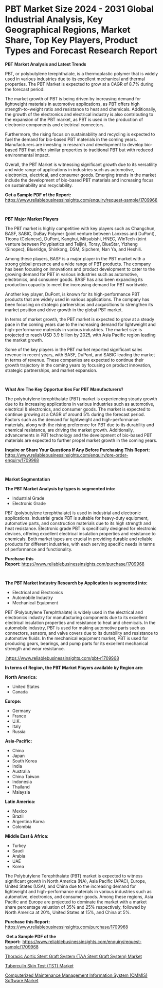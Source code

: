 <p><h1>PBT Market Size 2024 - 2031 Global Industrial Analysis, Key Geographical Regions, Market Share, Top Key Players, Product Types and Forecast Research Report</h1></p><p><strong>PBT Market Analysis and Latest Trends</strong></p>
<p><p>PBT, or polybutylene terephthalate, is a thermoplastic polymer that is widely used in various industries due to its excellent mechanical and thermal properties. The PBT Market is expected to grow at a CAGR of 8.7% during the forecast period. </p><p>The market growth of PBT is being driven by increasing demand for lightweight materials in automotive applications, as PBT offers high strength-to-weight ratio and resistance to heat and chemicals. Additionally, the growth of the electronics and electrical industry is also contributing to the expansion of the PBT market, as PBT is used in the production of electronic components and electrical connectors.</p><p>Furthermore, the rising focus on sustainability and recycling is expected to fuel the demand for bio-based PBT materials in the coming years. Manufacturers are investing in research and development to develop bio-based PBT that offer similar properties to traditional PBT but with reduced environmental impact.</p><p>Overall, the PBT Market is witnessing significant growth due to its versatility and wide range of applications in industries such as automotive, electronics, electrical, and consumer goods. Emerging trends in the market include the development of bio-based PBT materials and increasing focus on sustainability and recyclability.</p></p>
<p><strong>Get a Sample PDF of the Report:&nbsp;</strong> <a href="https://www.reliablebusinessinsights.com/enquiry/request-sample/1709968">https://www.reliablebusinessinsights.com/enquiry/request-sample/1709968</a></p>
<p>&nbsp;</p>
<p><strong>PBT Major Market Players</strong></p>
<p><p>The PBT market is highly competitive with key players such as Changchun, BASF, SABIC, DuBay Polymer (joint venture between Lanxess and DuPont), Ticona (Celanese), DuPont, Kanghui, Mitsubishi, HNEC, WinTech (joint venture between Polyplastics and Teijin), Toray, BlueStar, Yizheng (Sinopec), Blueridge, Shinkong, DSM, Sipchem, Nan Ya, and Heshili.</p><p>Among these players, BASF is a major player in the PBT market with a strong global presence and a wide range of PBT products. The company has been focusing on innovations and product development to cater to the growing demand for PBT in various industries such as automotive, electronics, and consumer goods. BASF has also been expanding its production capacity to meet the increasing demand for PBT worldwide.</p><p>Another key player, DuPont, is known for its high-performance PBT products that are widely used in various applications. The company has been focusing on strategic partnerships and acquisitions to strengthen its market position and drive growth in the global PBT market.</p><p>In terms of market growth, the PBT market is expected to grow at a steady pace in the coming years due to the increasing demand for lightweight and high-performance materials in various industries. The market size is projected to reach USD 3.9 billion by 2025, with Asia Pacific region leading the market growth.</p><p>Some of the key players in the PBT market reported significant sales revenue in recent years, with BASF, DuPont, and SABIC leading the market in terms of revenue. These companies are expected to continue their growth trajectory in the coming years by focusing on product innovation, strategic partnerships, and market expansion.</p></p>
<p>&nbsp;</p>
<p><strong>What Are The Key Opportunities For PBT Manufacturers?</strong></p>
<p><p>The polybutylene terephthalate (PBT) market is experiencing steady growth due to its increasing applications in various industries such as automotive, electrical & electronics, and consumer goods. The market is expected to continue growing at a CAGR of around 5% during the forecast period. Factors such as the demand for lightweight and high-performance materials, along with the rising preference for PBT due to its durability and chemical resistance, are driving the market growth. Additionally, advancements in PBT technology and the development of bio-based PBT materials are expected to further propel market growth in the coming years.</p></p>
<p><strong>Inquire or Share Your Questions If Any Before Purchasing This Report:</strong> <a href="https://www.reliablebusinessinsights.com/enquiry/pre-order-enquiry/1709968">https://www.reliablebusinessinsights.com/enquiry/pre-order-enquiry/1709968</a></p>
<p>&nbsp;</p>
<p><strong>Market Segmentation</strong></p>
<p><strong>The PBT Market Analysis by types is segmented into:</strong></p>
<p><ul><li>Industrial Grade</li><li>Electronic Grade</li></ul></p>
<p><p>PBT (polybutylene terephthalate) is used in industrial and electronic applications. Industrial grade PBT is suitable for heavy-duty equipment, automotive parts, and construction materials due to its high strength and heat resistance. Electronic grade PBT is specifically designed for electronic devices, offering excellent electrical insulation properties and resistance to chemicals. Both market types are crucial in providing durable and reliable products for different industries, with each serving specific needs in terms of performance and functionality.</p></p>
<p><strong>Purchase this Report:&nbsp;</strong><a href="https://www.reliablebusinessinsights.com/purchase/1709968">https://www.reliablebusinessinsights.com/purchase/1709968</a></p>
<p>&nbsp;</p>
<p><strong>The PBT Market Industry Research by Application is segmented into:</strong></p>
<p><ul><li>Electrical and Electronics</li><li>Automobile Industry</li><li>Mechanical Equipment</li></ul></p>
<p><p>PBT (Polybutylene Terephthalate) is widely used in the electrical and electronics industry for manufacturing components due to its excellent electrical insulation properties and resistance to heat and chemicals. In the automobile industry, PBT is used for making automotive parts such as connectors, sensors, and valve covers due to its durability and resistance to automotive fluids. In the mechanical equipment market, PBT is used for producing gears, bearings, and pump parts for its excellent mechanical strength and wear resistance.</p></p>
<p><a href="https://www.reliablebusinessinsights.com/pbt-r1709968">&nbsp;https://www.reliablebusinessinsights.com/pbt-r1709968</a></p>
<p><strong>In terms of Region, the PBT Market Players available by Region are:</strong></p>
<p>
    <p> <strong> North America: </strong>
        <ul>
            <li>United States</li>
            <li>Canada</li>
        </ul>
        </p> 
    <p> <strong> Europe: </strong>
        <ul>
            <li>Germany</li>
            <li>France</li>
            <li>U.K.</li>
            <li>Italy</li>
            <li>Russia</li>
        </ul>
        </p> 
    <p> <strong> Asia-Pacific: </strong>
        <ul>
            <li>China</li>
            <li>Japan</li>
            <li>South Korea</li>
            <li>India</li>
            <li>Australia</li>
            <li>China Taiwan</li>
            <li>Indonesia</li>
            <li>Thailand</li>
            <li>Malaysia</li>
        </ul>
        </p> 
    <p> <strong> Latin America: </strong>
        <ul>
            <li>Mexico</li>
            <li>Brazil</li>
            <li>Argentina Korea</li>
            <li>Colombia</li>
        </ul>
        </p> 
    <p> <strong> Middle East & Africa: </strong>
        <ul>
            <li>Turkey</li>
            <li>Saudi</li>
            <li>Arabia</li>
            <li>UAE</li>
            <li>Korea</li>
        </ul>
    </p>
    </p>
<p><p>The Polybutylene Terephthalate (PBT) market is expected to witness significant growth in North America (NA), Asia Pacific (APAC), Europe, United States (USA), and China due to the increasing demand for lightweight and high-performance materials in various industries such as automotive, electronics, and consumer goods. Among these regions, Asia Pacific and Europe are projected to dominate the market with a market share percentage valuation of 35% and 25% respectively, followed by North America at 20%, United States at 15%, and China at 5%.</p></p>
<p><strong>Purchase this Report: </strong><a href="https://www.reliablebusinessinsights.com/purchase/1709968">https://www.reliablebusinessinsights.com/purchase/1709968</a></p>
<p>&nbsp;<strong>Get a Sample PDF of the Report:&nbsp;&nbsp;</strong><a href="https://www.reliablebusinessinsights.com/enquiry/request-sample/1709968">https://www.reliablebusinessinsights.com/enquiry/request-sample/1709968</a></p>
<p><strong></strong></p>
<p><p><a href="https://view.publitas.com/reportprime-1/global-thoracic-aortic-stent-graft-system-taa-stent-graft-system-market-status-2024-2031-and-forecast-by-region-product-end-use/">Thoracic Aortic Stent Graft System (TAA Stent Graft System) Market</a></p><p><a href="https://github.com/nafisalvee228/Market-Research-Report-List-1/blob/main/tuberculin-skin-test-tst-market.md">Tuberculin Skin Test (TST) Market</a></p><p><a href="https://github.com/zolotuy145/Market-Research-Report-List-1/blob/main/computerized-maintenance-management-information-system-cmmis-software-market.md">Computerized Maintenance Management Information System (CMMIS) Software Market</a></p></p>